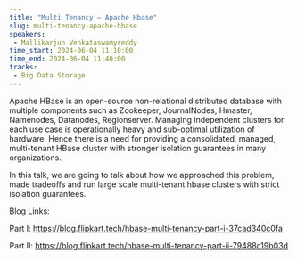 ```yaml
---
title: "Multi Tenancy — Apache Hbase"
slug: multi-tenancy-apache-hbase
speakers:
 - Mallikarjun Venkataswamyreddy
time_start: 2024-06-04 11:10:00
time_end: 2024-06-04 11:40:00
tracks:
 - Big Data Storage
---
```


Apache HBase is an open-source non-relational distributed database with multiple components such as Zookeeper, JournalNodes, Hmaster, Namenodes, Datanodes, Regionserver. Managing independent clusters for each use case is operationally heavy and sub-optimal utilization of hardware. Hence there is a need for providing a consolidated, managed, multi-tenant HBase cluster with stronger isolation guarantees in many organizations.
 
 
 
 In this talk, we are going to talk about how we approached this problem, made tradeoffs and run large scale multi-tenant hbase clusters with strict isolation guarantees.
 
 
 
 Blog Links:
 
 Part I: https://blog.flipkart.tech/hbase-multi-tenancy-part-i-37cad340c0fa
 
 Part II: https://blog.flipkart.tech/hbase-multi-tenancy-part-ii-79488c19b03d
